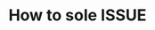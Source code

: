 ---
title: "How to sole ISSUE"
permalink: /categories/TIL/issue
layout: category
author_profile: true
taxonomy: issue
---